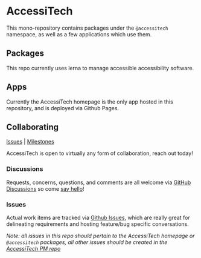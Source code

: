 # AccessiTech

This mono-repository contains packages under the `@accessitech` namespace, as well as a few applications which use them.

## Packages

This repo currently uses lerna to manage accessible accessibility software.

## Apps

Currently the AccessiTech homepage is the only app hosted in this repository, and is deployed via Github Pages.

## Collaborating

[Issues](https://github.com/AccessiTech/AccessiTech/issues) | [Milestones](https://github.com/AccessiTech/AccessiTech/milestones)

AccessiTech is open to virtually any form of collaboration, reach out today!

### Discussions

Requests, concerns, questions, and comments are all welcome via [GitHub Discussions](https://github.com/AccessiTech/AccessiTech/discussions/) so come [say hello](https://github.com/AccessiTech/AccessiTech/discussions/33)!

### Issues

Actual work items are tracked via [Github Issues](https://github.com/AccessiTech/AccessiTech/issues), which are really great for delineating requirements and hosting feature/bug specific conversations.

_Note: all issues in this repo should pertain to the AccessiTech homepage or `@accessitech` packages, all other issues should be created in the [AccessiTech PM repo](https://github.com/AccessiTech/Project-Management)_
